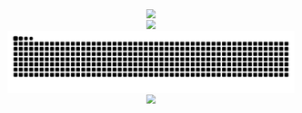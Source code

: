 <!--
**Mushi0/Mushi0** is a ✨ _special_ ✨ repository because its `README.md` (this file) appears on your GitHub profile.

Here are some ideas to get you started:

- 🔭 I’m currently working on ...
- 🌱 I’m currently learning ...
- 👯 I’m looking to collaborate on ...
- 🤔 I’m looking for help with ...
- 💬 Ask me about ...
- 📫 How to reach me: ...
- 😄 Pronouns: ...
- ⚡ Fun fact: ...
-->

<!-- Stats -->
<div align="center">
  <img src="https://github-readme-stats.vercel.app/api?username=LOVEUUZ&hide_title=false&hide_rank=true&show_icons=true&theme=aura&include_all_commits=true&count_private=true&disable_animations=false&locale=en&hide_border=true&order=1" width="40%" /> </br>
  <img src="https://github-readme-streak-stats.herokuapp.com/?user=LOVEUUZ&locale=en&mode=daily&theme=aura&hide_border=true&border_radius=5&order=2" width="50%" /> </br>
</div>

<!-- snake -->
<picture>
  <source media="(prefers-color-scheme: dark)" srcset="https://github.com/Mushi0/Mushi0/blob/output/github-snake-dark.svg" />
  <source media="(prefers-color-scheme: light)" srcset="https://github.com/Mushi0/Mushi0/blob/output/github-snake.svg" />
  <img alt="github-snake" src="github-snake.svg" />
</picture>


<!-- Tech Stack -->
<div align="center">
  <img src="https://skillicons.dev/icons?i=github,linux,vscode,py,cpp,matlab,r,julia,html,raspberrypi"/> </br>
</div>

